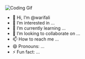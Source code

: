 <img src="https://www.google.com/search?client=ms-android-realme-terr1-rso2&sca_esv=0112f005af7dfb38&sca_upv=1&sxsrf=ADLYWIKKIXCpotOZmjCy6XDTGK1_1rzetw:1725135958253&q=animated+coding+gif&udm=2&fbs=AEQNm0DTNZjHPf6EshKp6keSkPDHrtcFiFl7uIbfRtzVWCR1biqBN6F0p4wHoJyt_N-lP9CHBam116GlDyBG--oTaHdM5oZJSNyKgO3SHTVU7qHEbExowvEQiHcvjw9uxoXdgT0JnS-BE2o8qZ62nq_77fCzeX920hdq4lBLk7HL8Gywa8lYHFe7fiKNzheJOKam-qL-nOR_C883opE-X60-IpGrmrnW7w&sa=X&ved=2ahUKEwiXmeyfiKCIAxVMk68BHbYGFr4QtKgLegQIFxAB&biw=424&bih=826&dpr=2.55#vhid=QCZULViz1nWbzM&vssid=mosaic" alt="Coding Gif"/>

- 👋 Hi, I’m @warifali
- 👀 I’m interested in ...
- 🌱 I’m currently learning ...
- 💞️ I’m looking to collaborate on ...
- 📫 How to reach me ...
- 😄 Pronouns: ...
- ⚡ Fun fact: ...

<!---
warifali/warifali is a ✨ special ✨ repository because its `README.md` (this file) appears on your GitHub profile.
You can click the Preview link to take a look at your changes.
--->
